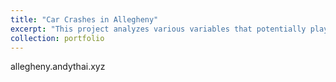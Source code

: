 ```yaml
---
title: "Car Crashes in Allegheny"
excerpt: "This project analyzes various variables that potentially play as factors in car crash frequencies and severities.<br/><img src='/images/cars_project.png'>"
collection: portfolio
---
```


allegheny.andythai.xyz
